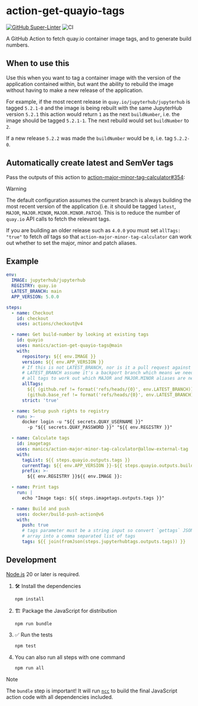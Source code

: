 # action-get-quayio-tags

[![GitHub Super-Linter](https://github.com/manics/action-get-quayio-tags/actions/workflows/linter.yml/badge.svg)](https://github.com/super-linter/super-linter)
![CI](https://github.com/manics/action-get-quayio-tags/actions/workflows/ci.yml/badge.svg)

A GitHub Action to fetch quay.io container image tags, and to generate build
numbers.

## When to use this

Use this when you want to tag a container image with the version of the
application contained within, but want the ability to rebuild the image without
having to make a new release of the application.

For example, if the most recent release in `quay.io/jupyterhub/jupyterhub` is
tagged `5.2.1-0` and the image is being rebuilt with the same JupyterHub version
`5.2.1` this action would return `1` as the next `buildNumber`, i.e. the image
should be tagged `5.2.1-1`. The next rebuild would set `buildNumber` to `2`.

If a new release `5.2.2` was made the `buildNumber` would be `0`, i.e. tag
`5.2.2-0`.

## Automatically create latest and SemVer tags

Pass the outputs of this action to
[action-major-minor-tag-calculator#354](https://github.com/jupyterhub/action-major-minor-tag-calculator/pull/354):

> [!WARNING]
>
> The default configuration assumes the current branch is always building the
> most recent version of the application (i.e. it should be tagged `latest`,
> `MAJOR`, `MAJOR.MINOR`, `MAJOR.MINOR.PATCH`). This is to reduce the number of
> `quay.io` API calls to fetch the relevant tags.
>
> If you are building an older release such as `4.0.0` you must set
> `allTags: "true"` to fetch _all_ tags so that
> `action-major-minor-tag-calculator` can work out whether to set the major,
> minor and patch aliases.

## Example

```yaml
env:
  IMAGE: jupyterhub/jupyterhub
  REGISTRY: quay.io
  LATEST_BRANCH: main
  APP_VERSION: 5.0.0

steps:
  - name: Checkout
    id: checkout
    uses: actions/checkout@v4

  - name: Get build-number by looking at existing tags
    id: quayio
    uses: manics/action-get-quayio-tags@main
    with:
      repository: ${{ env.IMAGE }}
      version: ${{ env.APP_VERSION }}
      # If this is not LATEST_BRANCH, nor is it a pull request against
      # LATEST_BRANCH assume it's a backport branch which means we need to get
      # all tags to work out which MAJOR and MAJOR.MINOR aliases are needed.
      allTags:
        ${{ (github.ref != format('refs/heads/{0}', env.LATEST_BRANCH)) &&
        (github.base_ref != format('refs/heads/{0}', env.LATEST_BRANCH)) }}
      strict: 'true'

  - name: Setup push rights to registry
    run: >-
      docker login -u "${{ secrets.QUAY_USERNAME }}"
        -p "${{ secrets.QUAY_PASSWORD }}" "${{ env.REGISTRY }}"

  - name: Calculate tags
    id: imagetags
    uses: manics/action-major-minor-tag-calculator@allow-external-tag
    with:
      tagList: ${{ steps.quayio.outputs.tags }}
      currentTag: ${{ env.APP_VERSION }}-${{ steps.quayio.outputs.buildNumber }}
      prefix: >-
        ${{ env.REGISTRY }}${{ env.IMAGE }}:

  - name: Print tags
    run: |
      echo "Image tags: ${{ steps.imagetags.outputs.tags }}"

  - name: Build and push
    uses: docker/build-push-action@v6
    with:
      push: true
      # tags parameter must be a string input so convert `gettags` JSON
      # array into a comma separated list of tags
      tags: ${{ join(fromJson(steps.jupyterhubtags.outputs.tags)) }}
```

## Development

[Node.js](https://nodejs.org) 20 or later is required.

1. :hammer_and_wrench: Install the dependencies

   ```bash
   npm install
   ```

1. :building_construction: Package the JavaScript for distribution

   ```bash
   npm run bundle
   ```

1. :white_check_mark: Run the tests

   ```bash
   npm test
   ```

1. You can also run all steps with one command

   ```bash
   npm run all
   ```

> [!NOTE]
>
> The `bundle` step is important! It will run
> [`ncc`](https://github.com/vercel/ncc) to build the final JavaScript action
> code with all dependencies included.
